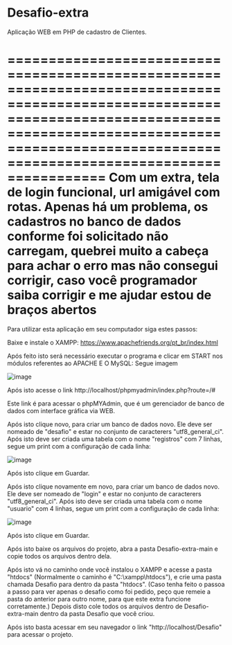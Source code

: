 # Desafio-extra

Aplicação WEB em PHP de cadastro de Clientes.

============================================================================================================================================================================================================================
Com um extra, tela de login funcional, url amigável com rotas.
Apenas há um problema, os cadastros no banco de dados conforme foi solicitado não carregam, quebrei muito a cabeça para achar o erro mas não consegui corrigir, caso você programador saiba corrigir e me ajudar estou de braços abertos
============================================================================================================================================================================================================================

Para utilizar esta aplicação em seu computador siga estes passos:

Baixe e instale o XAMPP:
https://www.apachefriends.org/pt_br/index.html

Após feito isto será necessário executar o programa e clicar em START nos módulos referentes ao APACHE E O MySQL: Segue imagem

![image](https://user-images.githubusercontent.com/90906766/235634479-7c34042c-cd02-4320-af9a-c57745adf320.png)

Após isto acesse o link
http://localhost/phpmyadmin/index.php?route=/#

Este link é para acessar o phpMYAdmin, que é um gerenciador de banco de dados com interface gráfica via WEB.

Após isto clique novo, para criar um banco de dados novo.
Ele deve ser nomeado de "desafio" e estar no conjunto de caracterers "utf8_general_ci".
Após isto deve ser criada uma tabela com o nome "registros" com 7 linhas, segue um print com a configuração de cada linha:

![image](https://user-images.githubusercontent.com/90906766/235648609-ec093422-6174-4cea-9e1c-c9c2aeda87e8.png)

Após isto clique em Guardar.

Após isto clique novamente em novo, para criar um banco de dados novo.
Ele deve ser nomeado de "login" e estar no conjunto de caracterers "utf8_general_ci".
Após isto deve ser criada uma tabela com o nome "usuario" com 4 linhas, segue um print com a configuração de cada linha:

![image](https://user-images.githubusercontent.com/90906766/235651621-66e08bf8-284e-4fb7-ab19-7781fb52769b.png)

Após isto clique em Guardar.

Após isto baixe os arquivos do projeto, abra a pasta Desafio-extra-main e copie todos os arquivos dentro dela. 

Após isto vá no caminho onde você instalou o XAMPP e acesse a pasta "htdocs" (Normalmente o caminho é "C:\xampp\htdocs"), e crie uma pasta chamada Desafio para dentro da pasta "htdocs". (Caso tenha feito o passoa a passo para ver apenas o desafio como foi pedido, peço que remeie a pasta do anterior para outro nome, para que este extra funcione corretamente.)
Depois disto cole todos os arquivos dentro de Desafio-extra-main dentro da pasta Desafio que você criou.

Após isto basta acessar em seu navegador o link "http://localhost/Desafio" para acessar o projeto.
